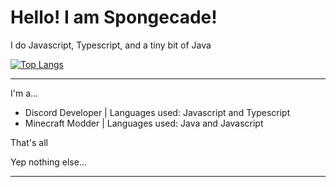 # Hello! I am Spongecade!
I do Javascript, Typescript, and a tiny bit of Java

[![Top Langs](https://github-readme-stats-spongecade.vercel.app/api/top-langs/?username=spongecade&exclude_repo=github-readme-stats,Dabble,1.17FORGE&layout=compact&theme=codeSTACKr)](https://github.com/spongecade/github-readme-stats&PAT_1)

---

I'm a...
- Discord Developer | Languages used: Javascript and Typescript
- Minecraft Modder | Languages used: Java and Javascript

That's all

<!---img src="https://user-images.githubusercontent.com/82066539/167263743-d3b646df-b221-456c-a329-26a5d15d8250.png" width="600" height="256.8"-->

Yep nothing else...

---
